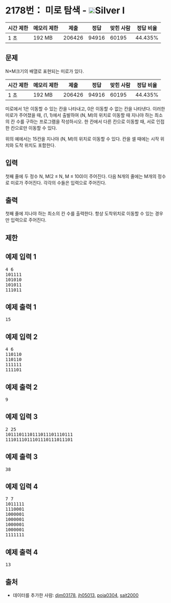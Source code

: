 # 2178번： 미로 탐색 - <img src="https://static.solved.ac/tier_small/10.svg" style="height:20px" />Silver I


| 시간 제한 | 메모리 제한 | 제출 | 정답 | 맞힌 사람 | 정답 비율 |
| --- | --- | --- | --- | --- | --- |
| 1 초 | 192 MB | 206426 | 94916 | 60195 | 44.435% |


## 문제


N×M크기의 배열로 표현되는 미로가 있다.

| 시간 제한 | 메모리 제한 | 제출 | 정답 | 맞힌 사람 | 정답 비율 |
| --- | --- | --- | --- | --- | --- |
| 1 초 | 192 MB | 206426 | 94916 | 60195 | 44.435% |
미로에서 1은 이동할 수 있는 칸을 나타내고, 0은 이동할 수 없는 칸을 나타낸다. 이러한 미로가 주어졌을 때, (1, 1)에서 출발하여 (N, M)의 위치로 이동할 때 지나야 하는 최소의 칸 수를 구하는 프로그램을 작성하시오. 한 칸에서 다른 칸으로 이동할 때, 서로 인접한 칸으로만 이동할 수 있다.

위의 예에서는 15칸을 지나야 (N, M)의 위치로 이동할 수 있다. 칸을 셀 때에는 시작 위치와 도착 위치도 포함한다.




## 입력


첫째 줄에 두 정수 N, M(2 ≤ N, M ≤ 100)이 주어진다. 다음 N개의 줄에는 M개의 정수로 미로가 주어진다. 각각의 수들은 입력으로 주어진다.



## 출력


첫째 줄에 지나야 하는 최소의 칸 수를 출력한다. 항상 도착위치로 이동할 수 있는 경우만 입력으로 주어진다.




## 제한




## 예제 입력 1


<pre>4 6
101111
101010
101011
111011
</pre>


## 예제 출력 1


<pre>15</pre>




## 예제 입력 2


<pre>4 6
110110
110110
111111
111101
</pre>


## 예제 출력 2


<pre>9
</pre>




## 예제 입력 3


<pre>2 25
1011101110111011101110111
1110111011101110111011101
</pre>


## 예제 출력 3


<pre>38
</pre>




## 예제 입력 4


<pre>7 7
1011111
1110001
1000001
1000001
1000001
1000001
1111111
</pre>


## 예제 출력 4


<pre>13
</pre>






## 출처


- 데이터를 추가한 사람: [djm03178](/user/djm03178), [jh05013](/user/jh05013), [poia0304](/user/poia0304), [sait2000](/user/sait2000)




